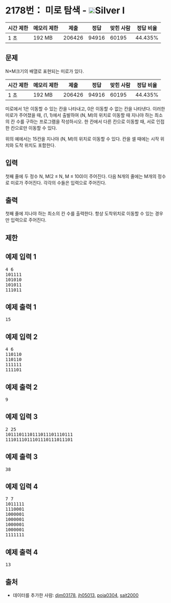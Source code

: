 # 2178번： 미로 탐색 - <img src="https://static.solved.ac/tier_small/10.svg" style="height:20px" />Silver I


| 시간 제한 | 메모리 제한 | 제출 | 정답 | 맞힌 사람 | 정답 비율 |
| --- | --- | --- | --- | --- | --- |
| 1 초 | 192 MB | 206426 | 94916 | 60195 | 44.435% |


## 문제


N×M크기의 배열로 표현되는 미로가 있다.

| 시간 제한 | 메모리 제한 | 제출 | 정답 | 맞힌 사람 | 정답 비율 |
| --- | --- | --- | --- | --- | --- |
| 1 초 | 192 MB | 206426 | 94916 | 60195 | 44.435% |
미로에서 1은 이동할 수 있는 칸을 나타내고, 0은 이동할 수 없는 칸을 나타낸다. 이러한 미로가 주어졌을 때, (1, 1)에서 출발하여 (N, M)의 위치로 이동할 때 지나야 하는 최소의 칸 수를 구하는 프로그램을 작성하시오. 한 칸에서 다른 칸으로 이동할 때, 서로 인접한 칸으로만 이동할 수 있다.

위의 예에서는 15칸을 지나야 (N, M)의 위치로 이동할 수 있다. 칸을 셀 때에는 시작 위치와 도착 위치도 포함한다.




## 입력


첫째 줄에 두 정수 N, M(2 ≤ N, M ≤ 100)이 주어진다. 다음 N개의 줄에는 M개의 정수로 미로가 주어진다. 각각의 수들은 입력으로 주어진다.



## 출력


첫째 줄에 지나야 하는 최소의 칸 수를 출력한다. 항상 도착위치로 이동할 수 있는 경우만 입력으로 주어진다.




## 제한




## 예제 입력 1


<pre>4 6
101111
101010
101011
111011
</pre>


## 예제 출력 1


<pre>15</pre>




## 예제 입력 2


<pre>4 6
110110
110110
111111
111101
</pre>


## 예제 출력 2


<pre>9
</pre>




## 예제 입력 3


<pre>2 25
1011101110111011101110111
1110111011101110111011101
</pre>


## 예제 출력 3


<pre>38
</pre>




## 예제 입력 4


<pre>7 7
1011111
1110001
1000001
1000001
1000001
1000001
1111111
</pre>


## 예제 출력 4


<pre>13
</pre>






## 출처


- 데이터를 추가한 사람: [djm03178](/user/djm03178), [jh05013](/user/jh05013), [poia0304](/user/poia0304), [sait2000](/user/sait2000)




